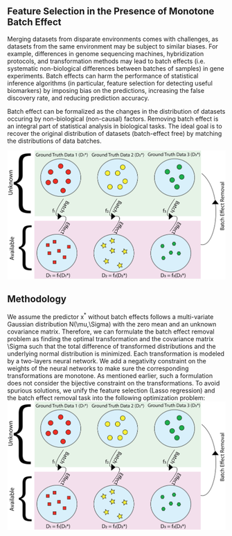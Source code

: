 ## Feature Selection in the Presence of Monotone Batch Effect
Merging datasets from disparate environments comes with challenges, as datasets from the same environment may be subject to similar biases. For example, differences in genome sequencing machines, hybridization protocols, and transformation methods may lead to batch effects (i.e. systematic non-biological differences between batches of samples) in gene experiments. Batch effects can harm the performance of statistical inference algorithms (in particular, feature selection for detecting useful biomarkers) by imposing bias on the predictions, increasing the false discovery rate, and reducing prediction accuracy. 

Batch effect can be formalized as the changes in the distribution of datasets occuring by non-biological (non-causal) factors. Removing batch effect is an integral part of statistical analysis in biological tasks. The ideal goal is to recover the original distribution of datasets (batch-effect free) by matching the distributions of data batches.

![alt text](https://github.com/DesPeradoGoden/Feature-Selection-in-the-Presence-of-Monotone-Batch-Effects/blob/main/Batch%20Effect.png?raw=true)

## Methodology
We assume the predictor x<sup>*</sup> without batch effects follows a multi-variate Gaussian distribution N(\mu,\Sigma) with the zero mean and an unknown covariance matrix. Therefore, we can formulate the batch effect removal problem as finding the optimal transformation and the covariance matrix \Sigma such that the total difference of transformed distributions and the underlying normal distribution is minimized. Each  transformation is modeled by a two-layers neural network. We add a negativity constraint on the weights of the neural networks to make sure the corresponding transformations are monotone. As mentioned earlier, such a formulation does not consider the bijective constraint on the transformations. To avoid spurious solutions, we unify the feature selection (Lasso regression) and the batch effect removal task into the following optimization problem:
![alt text](https://github.com/DesPeradoGoden/Feature-Selection-in-the-Presence-of-Monotone-Batch-Effects/blob/main/Batch%20Effect.png?raw=true)

